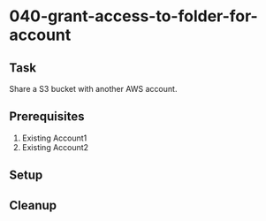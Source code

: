 # 040-grant-access-to-folder-for-account

## Task
Share a S3 bucket with another AWS account.

## Prerequisites
1. Existing Account1
2. Existing Account2

## Setup


## Cleanup